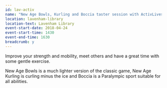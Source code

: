 ```yaml
---
id: lav-activ
name: "New Age Bowls, Kurling and Boccia taster session with ActivLives"
location: lavenham-library
location-text: Lavenham Library
event-start-date: 2018-04-24
event-start-time: 1430
event-end-time: 1630
breadcrumb: y
---
```


Improve your strength and mobility, meet others and have a great time with some gentle exercise.

New Age Bowls is a much lighter version of the classic game, New Age Kurling is curling minus the ice and Boccia is a Paralympic sport suitable for all abilities.
